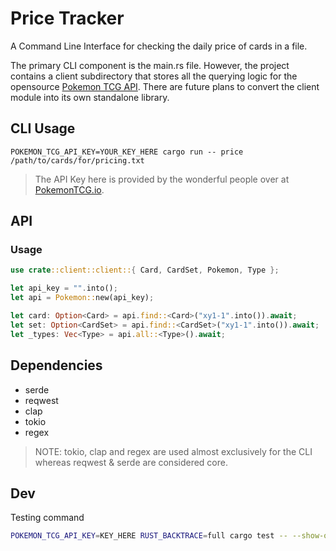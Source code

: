 # Price Tracker
A Command Line Interface for checking the daily price of cards in a file.

The primary CLI component is the main.rs file.
However, the project contains a client subdirectory that stores all the querying logic for the opensource [Pokemon TCG API](https://docs.pokemontcg.io/). There are future plans to convert the client module into its own standalone library.

## CLI Usage

```
POKEMON_TCG_API_KEY=YOUR_KEY_HERE cargo run -- price /path/to/cards/for/pricing.txt
```

> The API Key here is provided by the wonderful people over at [PokemonTCG.io](https://pokemontcg.io/).

## API

### Usage

```rust
use crate::client::client::{ Card, CardSet, Pokemon, Type };

let api_key = "".into();
let api = Pokemon::new(api_key);

let card: Option<Card> = api.find::<Card>("xy1-1".into()).await;
let set: Option<CardSet> = api.find::<CardSet>("xy1-1".into()).await;
let _types: Vec<Type> = api.all::<Type>().await;
```

## Dependencies
- serde
- reqwest
- clap
- tokio
- regex

> NOTE: tokio, clap and regex are used almost exclusively for the CLI whereas reqwest & serde are considered core.

## Dev

Testing command
```bash
POKEMON_TCG_API_KEY=KEY_HERE RUST_BACKTRACE=full cargo test -- --show-output
```